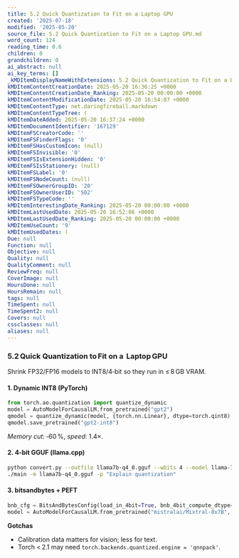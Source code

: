 ```yaml
---
title: 5.2 Quick Quantization to Fit on a Laptop GPU
created: '2025-07-18'
modified: '2025-05-20'
source_file: 5.2 Quick Quantization to Fit on a Laptop GPU.md
word_count: 124
reading_time: 0.6
children: 0
grandchildren: 0
ai_abstract: null
ai_key_terms: []
_kMDItemDisplayNameWithExtensions: 5.2 Quick Quantization to Fit on a Laptop GPU.md
kMDItemContentCreationDate: 2025-05-20 16:36:25 +0000
kMDItemContentCreationDate_Ranking: 2025-05-20 00:00:00 +0000
kMDItemContentModificationDate: 2025-05-20 16:54:07 +0000
kMDItemContentType: net.daringfireball.markdown
kMDItemContentTypeTree: (
kMDItemDateAdded: 2025-05-20 16:37:24 +0000
kMDItemDocumentIdentifier: '167129'
kMDItemFSCreatorCode: ''
kMDItemFSFinderFlags: '0'
kMDItemFSHasCustomIcon: (null)
kMDItemFSInvisible: '0'
kMDItemFSIsExtensionHidden: '0'
kMDItemFSIsStationery: (null)
kMDItemFSLabel: '0'
kMDItemFSNodeCount: (null)
kMDItemFSOwnerGroupID: '20'
kMDItemFSOwnerUserID: '502'
kMDItemFSTypeCode: ''
kMDItemInterestingDate_Ranking: 2025-05-20 00:00:00 +0000
kMDItemLastUsedDate: 2025-05-20 16:52:06 +0000
kMDItemLastUsedDate_Ranking: 2025-05-20 00:00:00 +0000
kMDItemUseCount: '9'
kMDItemUsedDates: (
Due: null
Function: null
Objective: null
Quality: null
QualityComment: null
ReviewFreq: null
CoverImage: null
HoursDone: null
HoursRemain: null
tags: null
TimeSpent: null
TimeSpent2: null
Covers: null
cssclasses: null
aliases: null
---
```


### 5.2 Quick Quantization to Fit on a  Laptop GPU

Shrink FP32/FP16 models to INT8/4‑bit so they run in ≤ 8 GB VRAM.

#### 1. Dynamic INT8 (PyTorch)

```python
from torch.ao.quantization import quantize_dynamic
model = AutoModelForCausalLM.from_pretrained("gpt2")
qmodel = quantize_dynamic(model, {torch.nn.Linear}, dtype=torch.qint8)
qmodel.save_pretrained("gpt2‑int8")
```

*Memory cut*: ‑60 %, *speed*: 1.4×.

#### 2. 4‑bit GGUF (llama.cpp)

```bash
python convert.py --outfile llama7b-q4_0.gguf --wbits 4 --model llama-7b
./main -m llama7b-q4_0.gguf -p "Explain quantization"
```

#### 3. bitsandbytes + PEFT

```python
bnb_cfg = BitsAndBytesConfig(load_in_4bit=True, bnb_4bit_compute_dtype=torch.float16)
model = AutoModelForCausalLM.from_pretrained("mistralai/Mixtral-8x7B", quantization_config=bnb_cfg)
```

**Gotchas**  

* Calibration data matters for vision; less for text.  
* Torch < 2.1 may need `torch.backends.quantized.engine = 'qnnpack'`.